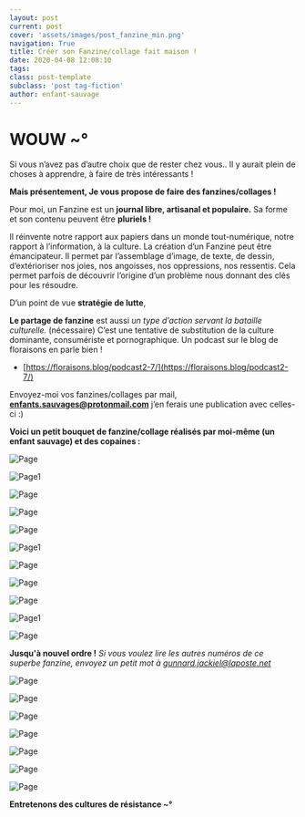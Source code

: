 ```yaml
---
layout: post
current: post
cover: 'assets/images/post_fanzine_min.png'
navigation: True
title: Créer son Fanzine/collage fait maison !
date: 2020-04-08 12:08:10
tags:
class: post-template
subclass: 'post tag-fiction'
author: enfant-sauvage
---
```


# WOUW ~°

Si vous n’avez pas d’autre choix que de rester chez vous..
Il y aurait plein de choses à apprendre, à faire de très intéressants !

**Mais présentement, Je vous propose de faire des fanzines/collages !**

Pour moi, un Fanzine est un **journal libre, artisanal et populaire.**
Sa forme et son contenu peuvent être **pluriels !**

Il réinvente notre rapport aux papiers dans un monde tout-numérique, notre rapport à l’information, à la culture.
La création d’un Fanzine peut être émancipateur. Il permet par l’assemblage d’image, de texte, de dessin, d’extérioriser nos joies, nos angoisses, nos oppressions, nos ressentis. Cela permet parfois de découvrir l’origine d’un problème nous donnant des clés pour les résoudre.

D’un point de vue **stratégie de lutte**,

**Le partage de fanzine** est aussi *un type d’action servant la bataille culturelle.* (nécessaire)
C’est une tentative de substitution de la culture dominante, consumériste et pornographique.
Un podcast sur le blog de floraisons en parle bien !
- [https://floraisons.blog/podcast2-7/](https://floraisons.blog/podcast2-7/) 

Envoyez-moi vos fanzines/collages par mail, **enfants.sauvages@protonmail.com**
j’en ferais une publication avec celles-ci :)

**Voici un petit bouquet de fanzine/collage réalisés par moi-même (un enfant sauvage) et des copaines :**

![Page](/assets/images/z_page1.jpg)

![Page1](/assets/images/z_page2.jpg)

![Page](/assets/images/z_page3.jpg)

![Page](/assets/images/z_page4.jpg)

![Page](/assets/images/z_collage1.jpg)

![Page1](/assets/images/z_collage2.jpg)

![Page](/assets/images/z_collage3.jpg)

![Page](/assets/images/z_collage4.jpg)

![Page](/assets/images/z_collage5.jpg)

![Page1](/assets/images/z_collage6.jpg)

![Page](/assets/images/z_collage7.jpg)

**Jusqu'à nouvel ordre !** *Si vous voulez lire les autres numéros de ce superbe fanzine, envoyez un petit mot à <a href="mailto:gunnard.jackiel@laposte.net">gunnard.jackiel@laposte.net</a>*

![Page](/assets/images/z_fanzine1.PNG)

![Page](/assets/images/z_fanzine2.PNG)

![Page](/assets/images/z_fanzine3.PNG)

![Page](/assets/images/z_fanzine4.PNG)

![Page](/assets/images/z_fanzine5.PNG)

![Page](/assets/images/z_fanzine6.PNG)

![Page](/assets/images/z_fanzine7.PNG)

**Entretenons des cultures de résistance ~°**

